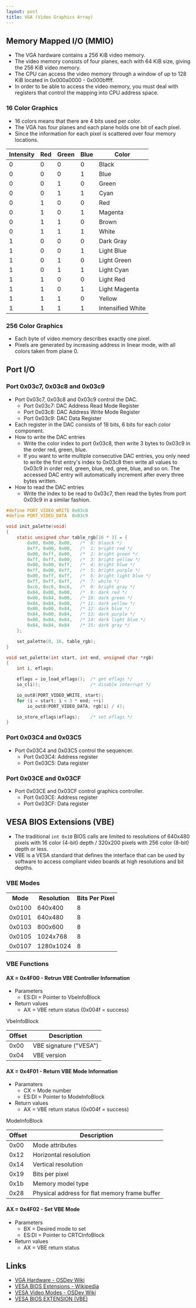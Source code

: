 ```yaml
---
layout: post
title: VGA (Video Graphics Array)
---
```



## Memory Mapped I/O (MMIO)
- The VGA hardware contains a 256 KiB video memory.
- The video memory consists of four planes, each with 64 KiB size, giving the 256 KiB video memory.
- The CPU can access the video memory through a window of up to 128 KiB located in 0x000a0000 - 0x000bffff.
- In order to be able to access the video memory, you must deal with registers that control the mapping into CPU address space.


### 16 Color Graphics
- 16 colors means that there are 4 bits used per color.
- The VGA has four planes and each plane holds one bit of each pixel.
- Since the information for each pixel is scattered over four memory locations.

| Intensity | Red | Green | Blue | Color             |
| --------- | --- | ----- | ---- | ----------------- |
| 0         | 0   | 0     | 0    | Black             |
| 0         | 0   | 0     | 1    | Blue              |
| 0         | 0   | 1     | 0    | Green             |
| 0         | 0   | 1     | 1    | Cyan              |
| 0         | 1   | 0     | 0    | Red               |
| 0         | 1   | 0     | 1    | Magenta           |
| 0         | 1   | 1     | 0    | Brown             |
| 0         | 1   | 1     | 1    | White             |
| 1         | 0   | 0     | 0    | Dark Gray         |
| 1         | 0   | 0     | 1    | Light Blue        |
| 1         | 0   | 1     | 0    | Light Green       |
| 1         | 0   | 1     | 1    | Light Cyan        |
| 1         | 1   | 0     | 0    | Light Red         |
| 1         | 1   | 0     | 1    | Light Magenta     |
| 1         | 1   | 1     | 0    | Yellow            |
| 1         | 1   | 1     | 1    | Intensified White |


### 256 Color Graphics
- Each byte of video memory describes exactly one pixel.
- Pixels are generated by increasing address in linear mode, with all colors taken from plane 0.



## Port I/O
### Port 0x03c7, 0x03c8 and 0x03c9
- Port 0x03c7, 0x03c8 and 0x03c9 control the DAC.
	- Port 0x03c7: DAC Address Read Mode Register
	- Port 0x03c8: DAC Address Write Mode Register
	- Port 0x03c9: DAC Data Register
- Each register in the DAC consists of 18 bits, 6 bits for each color component.
- How to write the DAC entries
	- Write the color index to port 0x03c8, then write 3 bytes to 0x03c9 in the order red, green, blue.
	- If you want to write multiple consecutive DAC entries, you only need to write the first entry's index to 0x03c8 then write all values to 0x03c9 in order red, green, blue, red, gree, blue, and so on. The accessed DAC entry will automatically increment after every three bytes written.
- How to read the DAC entries
	- Write the index to be read to 0x03c7, then read the bytes from port 0x03c9 in a similar fashion.

```c
#define PORT_VIDEO_WRITE 0x03c8
#define PORT_VIDEO_DATA  0x03c9

void init_palette(void)
{
	static unsigned char table_rgb[16 * 3] = {
		0x00, 0x00, 0x00,	/*  0: bloack */
		0xff, 0x00, 0x00,	/*  1: bright red */
		0x00, 0xff, 0x00,	/*  2: bright green */
		0xff, 0xff, 0x00,	/*  3: bright yellow */
		0x00, 0x00, 0xff,	/*  4: bright blue */
		0xff, 0x00, 0xff,	/*  5: bright purple */
		0x00, 0xff, 0xff,	/*  6: bright light blue */
		0xff, 0xff, 0xff,	/*  7: white */
		0xc6, 0xc6, 0xc6,	/*  8: bright gray */
		0x84, 0x00, 0x00,	/*  9: dark red */
		0x00, 0x84, 0x00,	/* 10: dark green */
		0x84, 0x84, 0x00,	/* 11: dark yellow */
		0x00, 0x00, 0x84,	/* 12: dark blue */
		0x84, 0x00, 0x84,	/* 13: dark purple */
		0x00, 0x84, 0x84,	/* 14: dark light blue */
		0x84, 0x84, 0x84	/* 15: dark gray */
	};

	set_palette(0, 16, table_rgb);
}

void set_palette(int start, int end, unsigned char *rgb)
{
	int i, eflags;

	eflags = io_load_eflags();	/* get eflags */
	io_cli();					/* disable interrupt */

	io_out8(PORT_VIDEO_WRITE, start);
	for (i = start; i < 3 * end; ++i)
		io_out8(PORT_VIDEO_DATA, rgb[i] / 4);

	io_store_eflags(eflags);	/* set eflags */
}
```


### Port 0x03C4 and 0x03C5
- Port 0x03C4 and 0x03C5 control the sequencer.
	- Port 0x03C4: Address register
	- Port 0x03C5: Data register


### Port 0x03CE and 0x03CF
- Port 0x03CE and 0x03CF control graphics controller.
	- Port 0x03CE: Address register
	- Port 0x03CF: Data register



## VESA BIOS Extensions (VBE)
- The traditional `int 0x10` BIOS calls are limited to resolutions of 640x480 pixels with 16 color (4-bit) depth / 320x200 pixels with 256 color (8-bit) depth or less.
- VBE is a VESA standard that defines the interface that can be used by software to access compliant video boards at high resolutions and bit depths.


### VBE Modes

<table>
	<tr>
		<th>Mode</th>
		<th>Resolution</th>
		<th>Bits Per Pixel</th>
	</tr>
	<tr>
		<td>0x0100</td>
		<td>640x400</td>
		<td>8</td>
	</tr>
	<tr>
		<td>0x0101</td>
		<td>640x480</td>
		<td>8</td>
	</tr>
	<tr>
		<td>0x0103</td>
		<td>800x600</td>
		<td>8</td>
	</tr>
	<tr>
		<td>0x0105</td>
		<td>1024x768</td>
		<td>8</td>
	</tr>
	<tr>
		<td>0x0107</td>
		<td>1280x1024</td>
		<td>8</td>
	</tr>
</table>


### VBE Functions
#### AX = 0x4F00 - Retrun VBE Controller Information
- Parameters
	- ES:DI = Pointer to VbeInfoBlock
- Return values
	- AX = VBE return status (0x004f = success)

VbeInfoBlock

| Offset | Description            |
| ------ | ---------------------- |
| 0x00   | VBE signature ("VESA") |
| 0x04   | VBE version            |

#### AX = 0x4F01 - Return VBE Mode Information
- Paramaters
	- CX = Mode number
	- ES:DI = Pointer to ModeInfoBlock
- Return values
	- AX = VBE return status (0x004f = success)

ModeInfoBlock

| Offset | Description                                   |
| ------ | --------------------------------------------- |
| 0x00   | Mode attributes                               |
| 0x12   | Horizontal resolution                         |
| 0x14   | Vertical resolution                           |
| 0x19   | Bits per pixel                                |
| 0x1b   | Memory model type                             |
| 0x28   | Physical address for flat memory frame buffer |

#### AX = 0x4F02 - Set VBE Mode
- Parameters
	- BX = Desired mode to set
	- ES:DI = Pointer to CRTCInfoBlock
- Return values
	- AX = VBE return status



## Links
- [VGA Hardware - OSDev Wiki](https://wiki.osdev.org/VGA_Hardware)
- [VESA BIOS Extensions - Wikipedia](https://en.wikipedia.org/wiki/VESA_BIOS_Extensions)
- [VESA Video Modes - OSDev Wiki](https://wiki.osdev.org/VESA_Video_Modes)
- [VESA BIOS EXTENSION (VBE)](https://pdos.csail.mit.edu/6.828/2018/readings/hardware/vbe3.pdf)